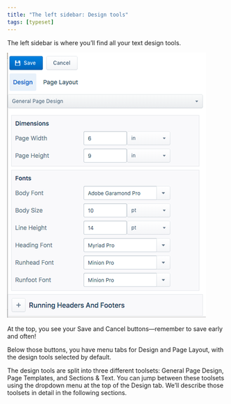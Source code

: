 ```yaml
---
title: "The left sidebar: Design tools"
tags: [typeset]
---
```

 
<html><body><section data-type="chapter" class="hsecchapter" data-hederis-type="hsecchapter" id="typeset-left-sidebar" data-pi-attrs="id: typeset-left-sidebar; data-tags: typeset;" role="doc-chapter" data-tags="typeset" data-author-name=" " data-book-title=" " title="The left sidebar: Design tools"><p class="hblkp" data-hederis-type="hblkp" id="pd25I85UW">The left sidebar is where you&#8217;ll find all your text design tools. </p><img data-hederis-type="hblkimg" class="hblkimg" id="pr0VJ8Efw" src="/images/leftsidebar.png" data-img-src="/images/leftsidebar.png"/><p class="hblkp" data-hederis-type="hblkp" id="pfHaAQagV">At the top, you see your Save and Cancel buttons&#8212;remember to save early and often!</p><p class="hblkp" data-hederis-type="hblkp" id="puJfnevnc">Below those buttons, you have menu tabs for Design and Page Layout, with the design tools selected by default.</p><p class="hblkp" data-hederis-type="hblkp" id="pKnKyf1sW">The design tools are split into three different toolsets: General Page Design, Page Templates, and Sections &amp; Text. You can jump between these toolsets using the dropdown menu at the top of the Design tab. We&#8217;ll describe those toolsets in detail in the following sections.</p></section></body></html>

